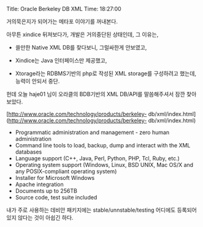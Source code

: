 Title: Oracle Berkeley DB XML
Time: 18:27:00

거의묵은지가 되어가는 메타포 이야기를 꺼내본다.

아무튼 xindice 뒤져보다가, 개발은 거의중단된 상태인데, 그 이유는,

- 쓸만한 Native XML DB를 찾다보니, 그럴싸한게 안보였고,

- Xindice는 Java 인터페이스만 제공했고,

- Xtorage라는 RDBMS기반의 php로 작성된 XML storage를 구성하려고 했는데, 능력이 안되서 중단.

헌데 오늘 haje01 님이 오라클의 BDB기반의 XML DB/API를 말씀해주셔서 잠깐 찾아보았다.

[http://www.oracle.com/technology/products/berkeley-
db/xml/index.html](http://www.oracle.com/technology/products/berkeley-
db/xml/index.html)

* Programmatic administration and management - zero human administration 
* Command line tools to load, backup, dump and interact with the XML databases 
* Language support (C++, Java, Perl, Python, PHP, Tcl, Ruby, etc.) 
* Operating system support (Windows, Linux, BSD UNIX, Mac OS/X and any POSIX-compliant operating system) 
* Installer for Microsoft Windows 
* Apache integration 
* Documents up to 256TB 
* Source code, test suite included 

내가 주로 사용하는 데비안 패키지에는 stable/unnstable/testing 어디에도 등록되어 있지 않다는 것이 아쉽긴 하다.

